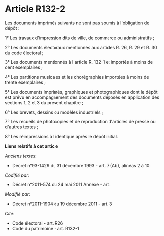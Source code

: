 # Article R132-2

Les documents imprimés suivants ne sont pas soumis à l'obligation de dépôt :

1° Les travaux d'impression dits de ville, de commerce ou administratifs ;

2° Les documents électoraux mentionnés aux articles R. 26, R. 29 et R. 30 du code électoral ;

3° Les documents mentionnés à l'article R. 132-1 et importés à moins de cent exemplaires ;

4° Les partitions musicales et les chorégraphies importées à moins de trente exemplaires ;

5° Les documents imprimés, graphiques et photographiques dont le dépôt est prévu en accompagnement des documents déposés en
application des sections 1, 2 et 3 du présent chapitre ;

6° Les brevets, dessins ou modèles industriels ;

7° Les recueils de photocopies et de reproduction d'articles de presse ou d'autres textes ;

8° Les réimpressions à l'identique après le dépôt initial.

**Liens relatifs à cet article**

_Anciens textes_:

  - Décret n°93-1429 du 31 décembre 1993 - art. 7 (Ab), alinéas 2 à 10.

_Codifié par_:

  - Décret n°2011-574 du 24 mai 2011 Annexe - art.

_Modifié par_:

  - Décret n°2011-1904 du 19 décembre 2011 - art. 3

_Cite_:

  - Code électoral - art. R26
  - Code du patrimoine - art. R132-1
